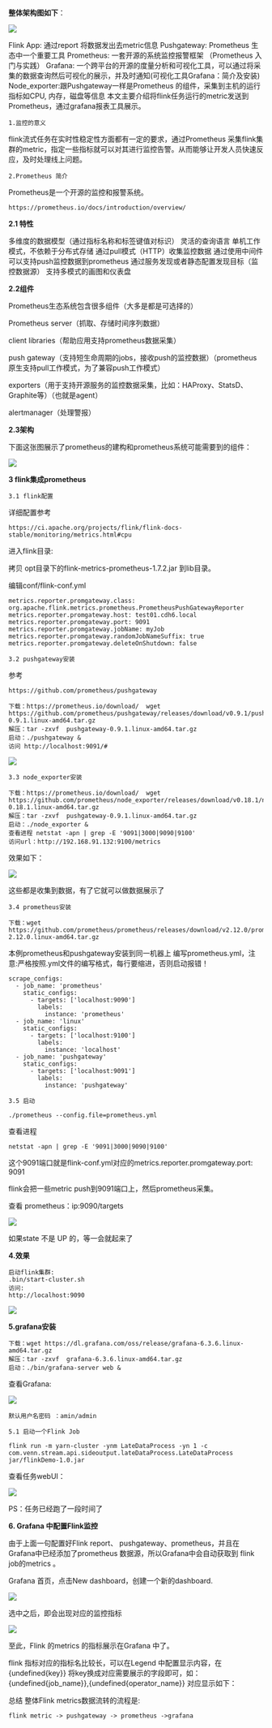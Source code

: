 **整体架构图如下**：

![](https://files.mdnice.com/user/37771/f1613102-f9aa-4b6c-bce1-620eb78edcaf.png)

Flink App: 通过report 将数据发出去metric信息
Pushgateway: Prometheus 生态中一个重要工具
Prometheus: 一套开源的系统监控报警框架 （Prometheus 入门与实践）
Grafana: 一个跨平台的开源的度量分析和可视化工具，可以通过将采集的数据查询然后可视化的展示，并及时通知(可视化工具Grafana：简介及安装)
Node_exporter:跟Pushgateway一样是Prometheus 的组件，采集到主机的运行指标如CPU, 内存，磁盘等信息
本文主要介绍将flink任务运行的metric发送到Prometheus，通过grafana报表工具展示。

`1.监控的意义`

flink流式任务在实时性稳定性方面都有一定的要求，通过Prometheus 采集flink集群的metric，指定一些指标就可以对其进行监控告警。从而能够让开发人员快速反应，及时处理线上问题。

`2.Prometheus 简介`

Prometheus是一个开源的监控和报警系统。
```
https://prometheus.io/docs/introduction/overview/
```

**2.1 特性**

多维度的数据模型（通过指标名称和标签键值对标识）
灵活的查询语言
单机工作模式，不依赖于分布式存储
通过pull模式（HTTP）收集监控数据
通过使用中间件可以支持push监控数据到prometheus
通过服务发现或者静态配置发现目标（监控数据源）
支持多模式的画图和仪表盘

**2.2组件**

Prometheus生态系统包含很多组件（大多是都是可选择的）

Prometheus server（抓取、存储时间序列数据）

client libraries（帮助应用支持prometheus数据采集）

push gateway（支持短生命周期的jobs，接收push的监控数据）（prometheus原生支持pull工作模式，为了兼容push工作模式）

exporters（用于支持开源服务的监控数据采集，比如：HAProxy、StatsD、Graphite等）（也就是agent）

alertmanager（处理警报）

**2.3架构**

下面这张图展示了prometheus的建构和prometheus系统可能需要到的组件：

![](https://files.mdnice.com/user/37771/ffd5f95c-3eb3-4d91-bc5f-f9a0b24f9da3.png)


**3 flink集成prometheus**

`3.1 flink配置`

详细配置参考

```
https://ci.apache.org/projects/flink/flink-docs-stable/monitoring/metrics.html#cpu
```

进入flink目录:

拷贝 opt目录下的flink-metrics-prometheus-1.7.2.jar 到lib目录。

编辑conf/flink-conf.yml

```
metrics.reporter.promgateway.class: org.apache.flink.metrics.prometheus.PrometheusPushGatewayReporter
metrics.reporter.promgateway.host: test01.cdh6.local
metrics.reporter.promgateway.port: 9091
metrics.reporter.promgateway.jobName: myJob
metrics.reporter.promgateway.randomJobNameSuffix: true
metrics.reporter.promgateway.deleteOnShutdown: false
```

`3.2 pushgateway安装`

参考 
```
https://github.com/prometheus/pushgateway
```

```
下载：https://prometheus.io/download/  wget https://github.com/prometheus/pushgateway/releases/download/v0.9.1/pushgateway-0.9.1.linux-amd64.tar.gz
解压：tar -zxvf  pushgateway-0.9.1.linux-amd64.tar.gz
启动：./pushgateway &
访问 http://localhost:9091/#
```

![](https://files.mdnice.com/user/37771/fa4d4e60-e6e2-445a-9fe0-3fbc5cdbe9c0.png)

`3.3 node_exporter安装`

```
下载：https://prometheus.io/download/  wget https://github.com/prometheus/node_exporter/releases/download/v0.18.1/node_exporter-0.18.1.linux-amd64.tar.gz
解压：tar -zxvf  pushgateway-0.9.1.linux-amd64.tar.gz
启动：./node_exporter &
查看进程 netstat -apn | grep -E '9091|3000|9090|9100'
访问url：http://192.168.91.132:9100/metrics
```
效果如下：

![](https://files.mdnice.com/user/37771/60df06bc-e4d7-4831-af1c-47de03518bf3.png)

这些都是收集到数据，有了它就可以做数据展示了

`3.4 prometheus安装`
```
下载：wget https://github.com/prometheus/prometheus/releases/download/v2.12.0/prometheus-2.12.0.linux-amd64.tar.gz
```

本例prometheus和pushgateway安装到同一机器上
编写prometheus.yml，注意:严格按照.yml文件的编写格式，每行要缩进，否则启动报错！

```
scrape_configs:
  - job_name: 'prometheus'
    static_configs:
      - targets: ['localhost:9090']
        labels:
          instance: 'prometheus'
  - job_name: 'linux'
    static_configs:
      - targets: ['localhost:9100']
        labels:
          instance: 'localhost'
  - job_name: 'pushgateway'
    static_configs:
      - targets: ['localhost:9091']
        labels:
          instance: 'pushgateway'
```
`3.5 启动`

```
./prometheus --config.file=prometheus.yml
```

查看进程
```
netstat -apn | grep -E '9091|3000|9090|9100'
```
这个9091端口就是flink-conf.yml对应的metrics.reporter.promgateway.port: 9091

flink会把一些metric push到9091端口上，然后prometheus采集。

查看 prometheus：ip:9090/targets

![](https://files.mdnice.com/user/37771/1d2bb96c-7a5d-47c8-89c8-4ec0c6b31a8d.png)

如果state 不是 UP 的，等一会就起来了

**4.效果**
```
启动flink集群:
.bin/start-cluster.sh
访问:
http://localhost:9090
```

![](https://files.mdnice.com/user/37771/4fb37e76-59b0-4f0c-b3c6-66cba5c5a819.png)


**5.grafana安装**

```
下载：wget https://dl.grafana.com/oss/release/grafana-6.3.6.linux-amd64.tar.gz
解压：tar -zxvf  grafana-6.3.6.linux-amd64.tar.gz
启动：./bin/grafana-server web &
```
查看Grafana:

![](https://files.mdnice.com/user/37771/3bb4eabe-f16f-47bd-9987-c89415d73780.png)

```
默认用户名密码 ：amin/admin
```

`5.1 启动一个Flink Job`

```
flink run -m yarn-cluster -ynm LateDataProcess -yn 1 -c com.venn.stream.api.sideoutput.lateDataProcess.LateDataProcess jar/flinkDemo-1.0.jar
```

查看任务webUI：

![](https://files.mdnice.com/user/37771/bf3499c4-e8ed-4f8d-860c-4422bc937197.png)

PS：任务已经跑了一段时间了

**6. Grafana 中配置Flink监控**

由于上面一句配置好Flink report、 pushgateway、prometheus，并且在Grafana中已经添加了prometheus 数据源，所以Grafana中会自动获取到 flink job的metrics 。

Grafana 首页，点击New dashboard，创建一个新的dashboard.

![](https://files.mdnice.com/user/37771/a6698c9e-236d-4624-9953-d9745de879fc.png)

选中之后，即会出现对应的监控指标

![](https://files.mdnice.com/user/37771/0a477df8-52a2-482a-b4f5-c9a31d426b74.png)

至此，Flink 的metrics 的指标展示在Grafana 中了。

flink 指标对应的指标名比较长，可以在Legend 中配置显示内容，在{undefined{key}} 将key换成对应需要展示的字段即可，如：{undefined{job_name}},{undefined{operator_name}}
对应显示如下：

总结
整体Flink metrics数据流转的流程是:
```
flink metric -> pushgateway -> prometheus ->grafana
```


